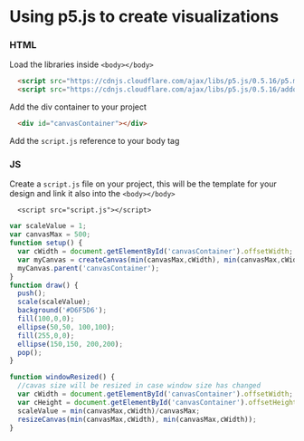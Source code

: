# Using p5.js to create visualizations 


### HTML

Load the libraries inside `<body></body>`

```html
  <script src="https://cdnjs.cloudflare.com/ajax/libs/p5.js/0.5.16/p5.min.js"></script>
  <script src="https://cdnjs.cloudflare.com/ajax/libs/p5.js/0.5.16/addons/p5.dom.min.js"></script>
```

Add the div container to your project

```html
  <div id="canvasContainer"></div>
```

Add the `script.js` reference to your body tag


### JS

Create a `script.js` file on your project, this will be the template for your design and link it also into the `<body></body>`

```
  <script src="script.js"></script>
```

```js
var scaleValue = 1;
var canvasMax = 500;
function setup() {
  var cWidth = document.getElementById('canvasContainer').offsetWidth;
  var myCanvas = createCanvas(min(canvasMax,cWidth), min(canvasMax,cWidth));
  myCanvas.parent('canvasContainer');
}
function draw() {
  push();
  scale(scaleValue);
  background('#D6F5D6');
  fill(100,0,0);
  ellipse(50,50, 100,100);
  fill(255,0,0);
  ellipse(150,150, 200,200);
  pop();
}

function windowResized() {
  //cavas size will be resized in case window size has changed
  var cWidth = document.getElementById('canvasContainer').offsetWidth;
  var cHeight = document.getElementById('canvasContainer').offsetHeight;
  scaleValue = min(canvasMax,cWidth)/canvasMax;
  resizeCanvas(min(canvasMax,cWidth), min(canvasMax,cWidth));
}
```

